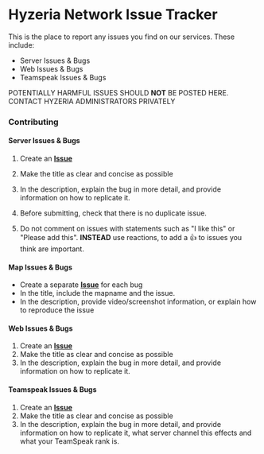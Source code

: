 # Hyzeria Network Issue Tracker

This is the place to report any issues you find on our services. These include:
- Server Issues & Bugs
- Web Issues & Bugs
- Teamspeak Issues & Bugs

POTENTIALLY HARMFUL ISSUES SHOULD **NOT** BE POSTED HERE. CONTACT HYZERIA ADMINISTRATORS PRIVATELY
### Contributing

#### Server Issues & Bugs
1. Create an **[Issue](https://github.com/CoOwner/Issues/issues)**
2. Make the title as clear and concise as possible
3. In the description, explain the bug in more detail, and provide information on how to replicate it.

4. Before submitting, check that there is no duplicate issue.
5. Do not comment on issues with statements such as "I like this" or "Please add this". **INSTEAD** use reactions, to add a 👍 to issues you think are important.

#### Map Issues & Bugs
- Create a separate **[Issue](https://github.com/CoOwner/Issues/issues)** for each bug
- In the title, include the mapname and the issue.
- In the description, provide video/screenshot information, or explain how to reproduce the issue

#### Web Issues & Bugs
1. Create an **[Issue](https://github.com/CoOwner/Issues/issues)**
2. Make the title as clear and concise as possible
3. In the description, explain the bug in more detail, and provide information on how to replicate it.

#### Teamspeak Issues & Bugs
1. Create an **[Issue](https://github.com/CoOwner/Issues/issues)**
2. Make the title as clear and concise as possible
3. In the description, explain the bug in more detail, and provide information on how to replicate it, what server channel this effects and what your TeamSpeak rank is.
